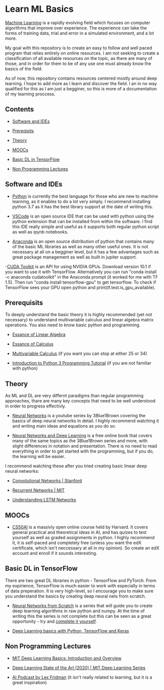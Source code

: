 # Learn ML Basics

[Machine Learning](https://en.wikipedia.org/wiki/Machine_learning) is a rapidly evolving field which focuses on computer algorithms that improve over experience. The experience can take the forms of training data, trial and error in a simulated environment, and a lot more.

My goal with this repository is to create an easy to follow and well paced program that relies entirely on online resources. I am not seeking to create a classification of all available resources on the topic, as there are many of those, and in order for them to be of any use one must already know the basics of the field.

As of now, this repository contains resources centered mostly around deep learning. I hope to add more as I learn and discover the field. I an in no way qualified for this as I am just a begginer, so this is more of a documentation of my learning proccess.

## Contents

- [Software and IDEs](#software-and-ides)

- [Prereqisits](#prerequisits)

- [Theory](#theory)

- [MOOCs](#moocs)

- [Basic DL in TensorFlow](#basic-dl-in-tensorflow)

- [Non Programming Lectures](#non-programming-lectures)

## Software and IDEs

- [Python](https://www.python.org/downloads/) is currently the best language for those who are new to machine learning, as it enables to do a lot very simply. I recommend installing python 3.7 as it has the best library support at the date of writing this.

- [VSCode](https://code.visualstudio.com/) is an open source IDE that can be used with python using the python extension that can be installed from within the software. I find this IDE really simple and useful as it supports both regular python script as well as ipynb notebooks.

- [Anaconda](https://www.anaconda.com/products/individual) is an open source distribution of python that contains many of the basic ML libraries as well as many other useful ones. It is not necessary at all on a begginer level, but it has a few advantages such as great package management as well as built in jupiter support.

-[CUDA Toolkit](https://developer.nvidia.com/cuda-toolkit) is an API for using NVIDIA GPUs. Download version 10.1 if you want to use it with TensorFlow. Alternatively you can run "conda install -c anaconda cudatoolkit" in the Anaconda prompt (it worked for me with TF 1.5). Then run "conda install tensorflow-gpu" to get tensorflow. To check if TensorFlow sees your GPU open python and print(tf.test.is_gpu_available).

## Prerequisits

To deeply understand the basic theory it is highly recommended (yet not necessary) to understand multivariable calculus and linear algebra matrix operations. You also need to know basic python and programming.

- [Essance of Linear Algebra](https://www.youtube.com/watch?v=fNk_zzaMoSs&list=PLZHQObOWTQDPD3MizzM2xVFitgF8hE_ab)

- [Essance of Calculus](https://www.youtube.com/watch?v=WUvTyaaNkzM&list=PLZHQObOWTQDMsr9K-rj53DwVRMYO3t5Yr)

- [Multivariable Calculus](https://www.youtube.com/watch?v=TrcCbdWwCBc&list=PLSQl0a2vh4HC5feHa6Rc5c0wbRTx56nF7) (if you want you can stop at either 25 or 34)

- [Introduction to Python 3 Programming Tutorial](https://www.youtube.com/watch?v=eXBD2bB9-RA&list=PLQVvvaa0QuDeAams7fkdcwOGBpGdHpXln) (if you are not familiar with python)

## Theory

As ML and DL are very differnt paradigms than regular programming approaches, thare are many key concepts that need to be well understood in order to progress effectivly.

- [Neural Networks](https://www.youtube.com/watch?v=aircAruvnKk&list=PLZHQObOWTQDNU6R1_67000Dx_ZCJB-3pi) is a youtube series by 3Blue1Brown covering the basics of deep neural networks in detail. I highly recommend watching it and writing main ideas and equations as you do so.

- [Neural Networks and Deep Learning](http://neuralnetworksanddeeplearning.com/) is a free online book that covers many of the same topics as the 3Blue1Brown series and more, with slight differences in notation and presentation. There is no need to read everything in order to get started with the programming, but if you do, the learning will be easier.

I recommend watching these after you tried creating basic linear deep neural networks:

- [Convolutional Networks | Stanford](https://www.youtube.com/watch?v=bNb2fEVKeEo)

- [Recurrent Networks | MIT](https://www.youtube.com/watch?v=SEnXr6v2ifU)

- [Understanding LSTM Networks](http://colah.github.io/posts/2015-08-Understanding-LSTMs/)

## MOOCs

- [CS50AI](https://www.edx.org/course/cs50s-introduction-to-artificial-intelligence-with-python) is a massivly open online course held by Harvard. It covers general practical and theoretical ideas in AI, and has quizes to test yourself as well as graded assignments in python. I highly recommend it, it is self-paced and completely free (unless you want the edX certificate, which isn't neccessary at all in my opinion). So create an edX account and enroll if it sounds interesting.

## Basic DL in TensorFlow

There are two great DL libraries in python - TensorFlow and PyTorch. From my expirience, TensorFlow is much easier to work with especially in terms of data preperation. It is very high-level, so I encourage you to make sure you understand the basics by creating deep neural nets from scratch.

- [Neural Networks from Scratch](https://www.youtube.com/watch?v=Wo5dMEP_BbI&list=PLQVvvaa0QuDcjD5BAw2DxE6OF2tius3V3) is a series that will guide you to create deep learning algorithms in raw python and numpy. At the time of writing this the series is not complete but this can be seen as a great opportunity - try and [complete it yourself](#theory).

- [Deep Learning basics with Python, TensorFlow and Keras](https://www.youtube.com/playlist?list=PLQVvvaa0QuDfhTox0AjmQ6tvTgMBZBEXN)

## Non Programming Lectures

- [MIT Deep Learning Basics: Introduction and Overview](https://www.youtube.com/watch?v=O5xeyoRL95U)

- [Deep Learning State of the Art (2020) | MIT Deep Learning Series](https://www.youtube.com/watch?v=0VH1Lim8gL8)

- [AI Podcast by Lex Fridman](https://www.youtube.com/user/lexfridman) (it isn't really related to learning, but it is a great inspiration)
